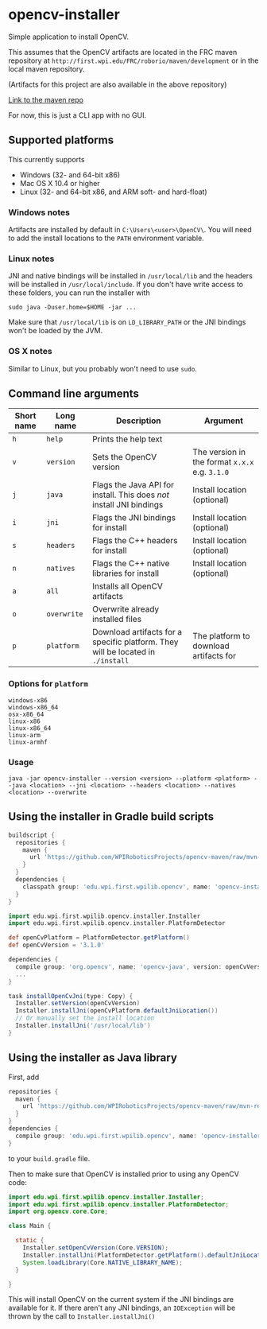# opencv-installer
Simple application to install OpenCV.

This assumes that the OpenCV artifacts are located in the FRC maven repository at `http://first.wpi.edu/FRC/roborio/maven/development` or in the local maven repository.

(Artifacts for this project are also available in the above repository)

[Link to the maven repo](http://first.wpi.edu/FRC/roborio/maven/development)

For now, this is just a CLI app with no GUI.

## Supported platforms
This currently supports  

- Windows (32- and 64-bit x86)  
- Mac OS X 10.4 or higher  
- Linux (32- and 64-bit x86, and ARM soft- and hard-float)

### Windows notes

Artifacts are installed by default in `C:\Users\<user>\OpenCV\`. You will need to add the install locations to the `PATH` environment variable. 

### Linux notes

JNI and native bindings will be installed in `/usr/local/lib` and the headers will be installed in `/usr/local/include`. If you don't have write access to these folders, you can run the installer with 

`sudo java -Duser.home=$HOME -jar ...`

Make sure that `/usr/local/lib` is on `LD_LIBRARY_PATH` or the JNI bindings won't be loaded by the JVM.

### OS X notes

Similar to Linux, but you probably won't need to use `sudo`.


## Command line arguments

Short name | Long name | Description | Argument
---|---|---|---
| `h` | `help` | Prints the help text |
| `v` | `version` | Sets the OpenCV version | The version in the format `x.x.x` e.g. `3.1.0`
| `j` | `java` | Flags the Java API for install. This does _not_ install JNI bindings | Install location (optional)
| `i` | `jni` | Flags the JNI bindings for install | Install location (optional)
| `s` | `headers` | Flags the C++ headers for install | Install location (optional)
| `n` | `natives` | Flags the C++ native libraries for install | Install location (optional)
| `a` | `all` | Installs all OpenCV artifacts
| `o` | `overwrite` | Overwrite already installed files
| `p` | `platform` | Download artifacts for a specific platform. They will be located in `./install` | The platform to download artifacts for

### Options for `platform`
```
windows-x86
windows-x86_64
osx-x86_64
linux-x86
linux-x86_64
linux-arm
linux-armhf
```

### Usage
```
java -jar opencv-installer --version <version> --platform <platform> --java <location> --jni <location> --headers <location> --natives <location> --overwrite
```

## Using the installer in Gradle build scripts

```groovy
buildscript {
  repositories {
    maven {
      url 'https://github.com/WPIRoboticsProjects/opencv-maven/raw/mvn-repo'
    }
  }
  dependencies {
    classpath group: 'edu.wpi.first.wpilib.opencv', name: 'opencv-installer', version: '+'
  }
}

import edu.wpi.first.wpilib.opencv.installer.Installer
import edu.wpi.first.wpilib.opencv.installer.PlatformDetector

def openCvPlatform = PlatformDetector.getPlatform()
def openCvVersion = '3.1.0'

dependencies {
  compile group: 'org.opencv', name: 'opencv-java', version: openCvVersion
  ...
}

task installOpenCvJni(type: Copy) {
  Installer.setVersion(openCvVersion)
  Installer.installJni(openCvPlatform.defaultJniLocation())
  // Or manually set the install location
  Installer.installJni('/usr/local/lib')
}
```

## Using the installer as Java library

First, add

```groovy
repositories {
  maven {
    url 'https://github.com/WPIRoboticsProjects/opencv-maven/raw/mvn-repo'
  }
}
dependencies {
  compile group: 'edu.wpi.first.wpilib.opencv', name: 'opencv-installer', version: '+'
}
```

to your `build.gradle` file.

Then to make sure that OpenCV is installed prior to using any OpenCV code:

```java
import edu.wpi.first.wpilib.opencv.installer.Installer;
import edu.wpi.first.wpilib.opencv.installer.PlatformDetector;
import org.opencv.core.Core;

class Main {

  static {
    Installer.setOpenCvVersion(Core.VERSION);
    Installer.installJni(PlatformDetector.getPlatform().defaultJniLocation());
    System.loadLibrary(Core.NATIVE_LIBRARY_NAME);
  }

}
```

This will install OpenCV on the current system if the JNI bindings are available for it. If there aren't any JNI bindings, an `IOException` will be thrown by the call to `Installer.installJni()`
